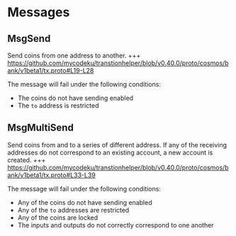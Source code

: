 <!--
order: 3
-->

# Messages

## MsgSend

Send coins from one address to another.
+++ https://github.com/mycodeku/transtionhelper/blob/v0.40.0/proto/cosmos/bank/v1beta1/tx.proto#L19-L28

The message will fail under the following conditions:

* The coins do not have sending enabled
* The `to` address is restricted

## MsgMultiSend

Send coins from and to a series of different address. If any of the receiving addresses do not correspond to an existing account, a new account is created.
+++ https://github.com/mycodeku/transtionhelper/blob/v0.40.0/proto/cosmos/bank/v1beta1/tx.proto#L33-L39

The message will fail under the following conditions:

* Any of the coins do not have sending enabled
* Any of the `to` addresses are restricted
* Any of the coins are locked
* The inputs and outputs do not correctly correspond to one another
